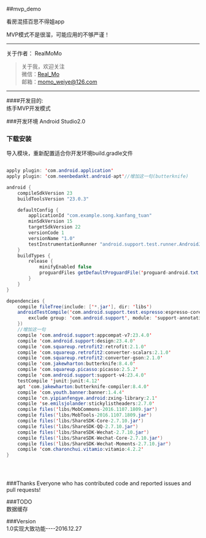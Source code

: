 ##mvp_demo

看房混搭百思不得姐app

MVP模式不是很溜，可能应用的不够严谨！

---
关于作者：
RealMoMo
> 关于我，欢迎关注  
   微信：[Real_Mo]()  
   邮箱：momo_weiye@126.com
-------------
####开发目的: 
<br>练手MVP开发模式</br>


###开发环境
Android Studio2.0


### 下载安装
导入模块，重新配置适合你开发环境build.gradle文件

```java  
  
apply plugin: 'com.android.application'
apply plugin: 'com.neenbedankt.android-apt'//增加这一句(butterknife)

android {
    compileSdkVersion 23
    buildToolsVersion "23.0.3"

    defaultConfig {
        applicationId "com.example.song.kanfang_tuan"
        minSdkVersion 15
        targetSdkVersion 22
        versionCode 1
        versionName "1.0"
        testInstrumentationRunner "android.support.test.runner.AndroidJUnitRunner"
    }
    buildTypes {
        release {
            minifyEnabled false
            proguardFiles getDefaultProguardFile('proguard-android.txt'), 'proguard-rules.pro'
        }
    }
}

dependencies {
    compile fileTree(include: ['*.jar'], dir: 'libs')
    androidTestCompile('com.android.support.test.espresso:espresso-core:2.2.2', {
        exclude group: 'com.android.support', module: 'support-annotations'
    })
    //增加这一句
    compile 'com.android.support:appcompat-v7:23.4.0'
    compile 'com.android.support:design:23.4.0'
    compile 'com.squareup.retrofit2:retrofit:2.1.0'
    compile 'com.squareup.retrofit2:converter-scalars:2.1.0'
    compile 'com.squareup.retrofit2:converter-gson:2.1.0'
    compile 'com.jakewharton:butterknife:8.4.0'
    compile 'com.squareup.picasso:picasso:2.5.2'
    compile 'com.android.support:support-v4:23.4.0'
    testCompile 'junit:junit:4.12'
    apt 'com.jakewharton:butterknife-compiler:8.4.0'
    compile 'com.youth.banner:banner:1.4.4'
    compile 'cn.yipianfengye.android:zxing-library:2.1'
    compile 'se.emilsjolander:stickylistheaders:2.7.0'
    compile files('libs/MobCommons-2016.1107.1809.jar')
    compile files('libs/MobTools-2016.1107.1809.jar')
    compile files('libs/ShareSDK-Core-2.7.10.jar')
    compile files('libs/ShareSDK-QQ-2.7.10.jar')
	compile files('libs/ShareSDK-Wechat-2.7.10.jar')
    compile files('libs/ShareSDK-Wechat-Core-2.7.10.jar')
    compile files('libs/ShareSDK-Wechat-Moments-2.7.10.jar')
	compile 'com.charonchui.vitamio:vitamio:4.2.2'
}


  
```

###Thanks
Everyone who has contributed code and reported issues and pull requests!



###TODO
<br>数据缓存</br>


###Version
<br>1.0实现大致功能----2016.12.27</br>

